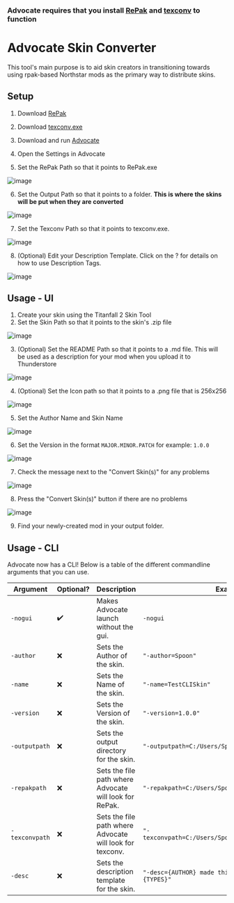 ### **Advocate requires that you install [RePak](https://github.com/r-ex/RePak/releases) and [texconv](https://github.com/microsoft/DirectXTex/releases/latest) to function**

# Advocate Skin Converter

This tool's main purpose is to aid skin creators in transitioning towards using rpak-based Northstar mods as the primary way to distribute skins.

## Setup

1. Download [RePak](https://github.com/r-ex/RePak/releases)
2. Download [texconv.exe](https://github.com/microsoft/DirectXTex/releases/latest)
3. Download and run [Advocate](https://github.com/ASpoonPlaysGames/Advocate/releases/latest)
4. Open the Settings in Advocate

5. Set the RePak Path so that it points to RePak.exe

![image](https://user-images.githubusercontent.com/66967891/190265432-36054dbd-d5bf-48f2-92ff-307a4cd4eb8b.png)

6. Set the Output Path so that it points to a folder. **This is where the skins will be put when they are converted**

![image](https://user-images.githubusercontent.com/66967891/190265456-154cb78e-dba5-4fec-aeb0-e325eae3360f.png)

7. Set the Texconv Path so that it points to texconv.exe.

![image](https://user-images.githubusercontent.com/66967891/205183563-5d1dfc94-f4f9-4db8-b711-b6ab83d7d3db.png)

8. (Optional) Edit your Description Template. Click on the ? for details on how to use Description Tags.

![image](https://user-images.githubusercontent.com/66967891/202273770-c1cf5e5c-21bd-4b50-a0fb-197abeaaae69.png)


## Usage - UI

1. Create your skin using the Titanfall 2 Skin Tool
2. Set the Skin Path so that it points to the skin's .zip file

![image](https://user-images.githubusercontent.com/66967891/190265672-6466bef0-0bf7-4bf8-bcb6-01969e48af33.png)

3. (Optional) Set the README Path so that it points to a .md file. This will be used as a description for your mod when you upload it to Thunderstore

![image](https://user-images.githubusercontent.com/66967891/190265874-2ef601c6-384d-4022-90ec-fcb2876ea213.png)

4. (Optional) Set the Icon path so that it points to a .png file that is 256x256

![image](https://user-images.githubusercontent.com/66967891/190265885-d692cb17-c9e3-4b7b-b66d-0246d939640c.png)

5. Set the Author Name and Skin Name

![image](https://user-images.githubusercontent.com/66967891/190266008-1c4938ef-6ba3-4d14-b39e-879c45fdb042.png)

6. Set the Version in the format `MAJOR.MINOR.PATCH` for example: `1.0.0`

![image](https://user-images.githubusercontent.com/66967891/190266330-67fb86ea-e3f0-4a80-8f9b-4fd2172e9d05.png)

7. Check the message next to the "Convert Skin(s)" for any problems

![image](https://user-images.githubusercontent.com/66967891/190266349-2845bda2-3255-4112-bf05-f6ef353087cb.png)

8. Press the "Convert Skin(s)" button if there are no problems

![image](https://user-images.githubusercontent.com/66967891/190266363-160282d9-c9b2-4ccb-b0ad-c5d8c6a272ff.png)

9. Find your newly-created mod in your output folder.

## Usage - CLI

Advocate now has a CLI! Below is a table of the different commandline arguments that you can use.

| Argument       | Optional?          | Description                                              | Example                                                |
| -------------- | ------------------ | -------------------------------------------------------- | ------------------------------------------------------ |
| `-nogui`       | :heavy_check_mark: | Makes Advocate launch without the gui.                   | `-nogui`                                               |
| `-author`      | :x:                | Sets the Author of the skin.                             | `"-author=Spoon"`                                      |
| `-name`        | :x:                | Sets the Name of the skin.                               | `"-name=TestCLISkin"`                                  |
| `-version`     | :x:                | Sets the Version of the skin.                            | `"-version=1.0.0"`                                     |
| `-outputpath`  | :x:                | Sets the output directory for the skin.                  | `"-outputpath=C:/Users/Spoon/Documents/Advocate"`      |
| `-repakpath`   | :x:                | Sets the file path where Advocate will look for RePak.   | `"-repakpath=C:/Users/Spoon/Documents/RePak.exe"`      |
| `-texconvpath` | :x:                | Sets the file path where Advocate will look for texconv. | `"-texconvpath=C:/Users/Spoon/Documents/texconv.exe"`  |
| `-desc`        | :x:                | Sets the description template for the skin.              | `"-desc={AUTHOR} made this cool skin for the {TYPES}"` |


